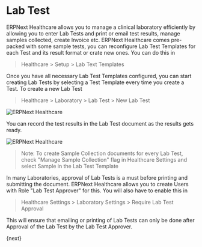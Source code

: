# Lab Test

ERPNext Healthcare allows you to manage a clinical laboratory efficiently by allowing you to enter Lab Tests and print or email test results, manage samples collected, create Invoice etc. ERPNext Healthcare comes pre-packed with some sample tests, you can reconfigure Lab Test Templates for each Test and its result format or crate new ones. You can do this in
>Healthcare > Setup > Lab Text Templates

Once you have all necessary Lab Test Templates configured, you can start creating Lab Tests by selecting a Test Template every time you create a Test. To create a new Lab Test
>Healthcare > Laboratory > Lab Test > New Lab Test

<img class="screenshot" alt="ERPNext Healthcare" src="/docs/assets/img/healthcare/lab_test_1.png">

You can record the test results in the Lab Test document as the results gets ready.

<img class="screenshot" alt="ERPNext Healthcare" src="/docs/assets/img/healthcare/lab_test_2.png">

> Note: To create Sample Collection documents for every Lab Test, check "Manage Sample Collection" flag in Healthcare Settings and select Sample in the Lab Test Template

In many Laboratories, approval of Lab Tests is a must before printing and submitting the document. ERPNext Healthcare allows you to create Users with Role "Lab Test Approver" for this. You will also have to enable this in
>Healthcare Settings > Laboratory Settings > Require Lab Test Approval

This will ensure that emailing or printing of Lab Tests can only be done after Approval of the Lab Test by the Lab Test Approver.

{next}
